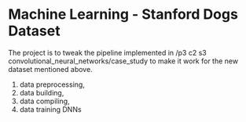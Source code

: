 # Machine Learning - Stanford Dogs Dataset
The project is to tweak the pipeline implemented in /p3 c2 s3 convolutional_neural_networks/case_study to make it work for the new dataset mentioned above.
1. data preprocessing,
2. data building,
3. data compiling,
4. data training DNNs 
